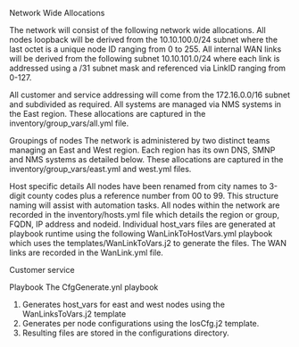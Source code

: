 Network Wide Allocations

The network will consist of the following network wide allocations.
All nodes loopback will be derived from the 10.10.100.0/24 subnet where the last octet is a unique node ID ranging from 0 to 255.
All internal WAN links will be derived from the following subnet 10.10.101.0/24 where each link is addressed using a /31 subnet mask and referenced via LinkID ranging from 0-127. 

All customer and service addressing will come from the 172.16.0.0/16 subnet and subdivided as required. All systems are managed via NMS systems in the East region.
These allocations are captured in the inventory/group_vars/all.yml file.

Groupings of nodes
The network is administered by two distinct teams managing an East and West region. Each region has its own DNS, SMNP and NMS systems as detailed below.
These allocations are captured in the inventory/group_vars/east.yml and west.yml files.

Host specific details
All nodes have been renamed from city names to 3-digit county codes plus a reference number from 00 to 99. This structure naming will assist with automation tasks. All nodes within the network are recorded in the inventory/hosts.yml file which details the region or group, FQDN, IP address and nodeid. 
Individual host_vars files are generated at playbook runtime using the following WanLinkToHostVars.yml playbook which uses the templates/WanLinkToVars.j2 to generate the files. The WAN links are recorded in the WanLink.yml file.

Customer service


Playbook
The CfgGenerate.ynl playbook 
1) Generates host_vars for east and west nodes using the WanLinksToVars.j2 template
2) Generates per node configurations using the IosCfg.j2 template.
3) Resulting files are stored in the configurations directory.
